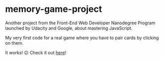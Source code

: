 # memory-game-project
Another project from the Front-End Web Developer Nanodegree Program launched by Udacity and Google, about mastering JavaScript.

My very first code for a real game where you have to pair cards by clicking on them.

It works! 😉 Check it out [here](https://tooonia.github.io/memory-game-project//)! 
